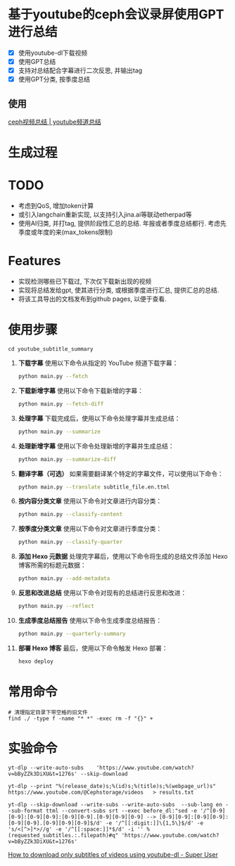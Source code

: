# 基于youtube的ceph会议录屏使用GPT进行总结


* [x] 使用youtube-dl下载视频
* [x] 使用GPT总结
* [x] 支持对总结配合字幕进行二次反思, 并输出tag
* [x] 使用GPT分类, 按季度总结

## 使用

[ceph视频总结 \| youtube频道总结](https://sean10.github.io/VideoSummary/)


# 生成过程

# TODO
* 考虑到QoS, 增加token计算
* 或引入langchain重新实现, 以支持引入jina.ai等联动etherpad等
* 使用AI归类, 并打tag, 提供阶段性汇总的总结. 年报或者季度总结都行. 考虑先季度或年度的来(max_tokens限制)

# Features
* 实现检测哪些已下载过, 下次仅下载新出现的视频
* 实现将总结发给gpt, 使其进行分类, 或根据季度进行汇总, 提供汇总的总结.
* 将该工具导出的文档发布到github pages, 以便于查看.

# 使用步骤

```
cd youtube_subtitle_summary
```
1. **下载字幕**
   使用以下命令从指定的 YouTube 频道下载字幕：
   ```bash
   python main.py --fetch
   ```

2. **下载新增字幕**
   使用以下命令下载新增的字幕：
   ```bash
   python main.py --fetch-diff
   ```

3. **处理字幕**
   下载完成后，使用以下命令处理字幕并生成总结：
   ```bash
   python main.py --summarize
   ```

4. **处理新增字幕**
   使用以下命令处理新增的字幕并生成总结：
   ```bash
   python main.py --summarize-diff
   ```

5. **翻译字幕（可选）**
   如果需要翻译某个特定的字幕文件，可以使用以下命令：
   ```bash
   python main.py --translate subtitle_file.en.ttml
   ```

6. **按内容分类文章**
   使用以下命令对文章进行内容分类：
   ```bash
   python main.py --classify-content
   ```

7. **按季度分类文章**
   使用以下命令对文章进行季度分类：
   ```bash
   python main.py --classify-quarter
   ```

8. **添加 Hexo 元数据**
   处理完字幕后，使用以下命令将生成的总结文件添加 Hexo 博客所需的标题元数据：
   ```bash
   python main.py --add-metadata
   ```

9. **反思和改进总结**
   使用以下命令对现有的总结进行反思和改进：
   ```bash
   python main.py --reflect
   ```

10. **生成季度总结报告**
    使用以下命令生成季度总结报告：
    ```bash
    python main.py --quarterly-summary
    ```

11. **部署 Hexo 博客**
    最后，使用以下命令触发 Hexo 部署：
    ```bash
    hexo deploy
    ```

# 常用命令

```
# 清理指定目录下带空格的旧文件
find ./ -type f -name "* *" -exec rm -f "{}" +
```


# 实验命令


```
yt-dlp --write-auto-subs    'https://www.youtube.com/watch?v=bByZZk3DiXU&t=1276s' --skip-download

yt-dlp --print "%(release_date)s;%(id)s;%(title)s;%(webpage_url)s"  https://www.youtube.com/@Cephstorage/videos   > results.txt

yt-dlp --skip-download --write-subs --write-auto-subs  --sub-lang en --sub-format ttml --convert-subs srt --exec before_dl:"sed -e '/^[0-9][0-9]:[0-9][0-9]:[0-9][0-9].[0-9][0-9][0-9] --> [0-9][0-9]:[0-9][0-9]:[0-9][0-9].[0-9][0-9][0-9]$/d' -e '/^[[:digit:]]\{1,5\}$/d' -e 's/<[^>]*>//g' -e '/^[[:space:]]*$/d' -i '' %(requested_subtitles.:.filepath)#q" 'https://www.youtube.com/watch?v=bByZZk3DiXU&t=1276s'
```

[How to download only subtitles of videos using youtube\-dl \- Super User](https://superuser.com/questions/927523/how-to-download-only-subtitles-of-videos-using-youtube-dl)